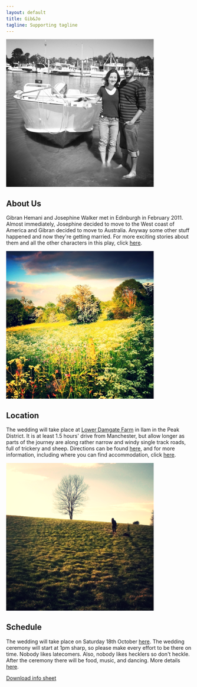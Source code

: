 ```yaml
---
layout: default
title: Gib&Jo
tagline: Supporting tagline
---
```


<div class="row">
  <div class="span4">
    <img src="img/boat.png" width='400px'>
    <h2>About Us</h2>
    <p>Gibran Hemani and Josephine Walker met in Edinburgh in February 2011. Almost immediately, Josephine decided to move to the West coast of America and Gibran decided to move to Australia. Anyway some other stuff happened and now they're getting married. For more exciting stories about them and all the other characters in this play, click <a href="/stories/">here</a>.</p>
  </div>
  <div class="span4">
    <img src="img/location1.jpg"  width='400px'>
    <h2>Location</h2>
    <p>The wedding will take place at <a href="http://www.damgate.com">Lower Damgate Farm</a> in Ilam in the Peak District. It is at least 1.5 hours' drive from Manchester, but allow longer as parts of the journey are along rather narrow and windy single track roads, full of trickery and sheep. Directions can be found <a href="http://www.damgate.com/directions.php">here</a>, and for more information, including where you can find accommodation, click <a href="/location/">here</a>.</p>
  </div>
  <div class="span4">
    <img src="img/hill1.png" width='400px'>
    <h2>Schedule</h2>
    <p>The wedding will take place on Saturday 18th October <a href="http://www.gibandjo.com/location.html">here</a>. The wedding ceremony will start at 1pm sharp, so please make every effort to be there on time. Nobody likes latecomers. Also, nobody likes hecklers so don't heckle. After the ceremony there will be food, music, and dancing. More details <a href="/schedule/">here</a>.</p>
  </div>
</div>


<div class="jumbotron top-buffer bottom-buffer">
  <a href="#" class="btn-infosheet">Download info sheet</a>
</div>
